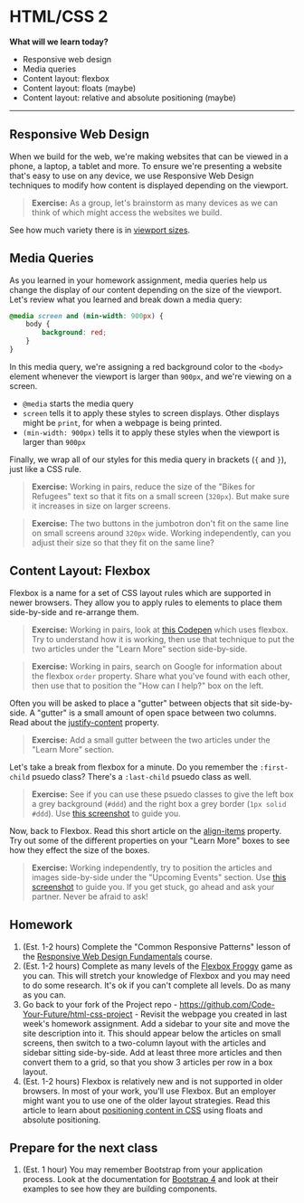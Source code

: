 # HTML/CSS 2
**What will we learn today?**
- Responsive web design
- Media queries
- Content layout: flexbox
- Content layout: floats (maybe)
- Content layout: relative and absolute positioning (maybe)
---

## Responsive Web Design
When we build for the web, we're making websites that can be viewed in a phone, a laptop, a tablet and more. To ensure we're presenting a website that's easy to use on any device, we use Responsive Web Design techniques to modify how content is displayed depending on the viewport.

> **Exercise:** As a group, let's brainstorm as many devices as we can think of which might access the websites we build.

See how much variety there is in [viewport sizes](https://decadecity.net/blog/2014/08/19/a-device-agnostic-approach-to-inlining-css).

## Media Queries
As you learned in your homework assignment, media queries help us change the display of our content depending on the size of the viewport. Let's review what you learned and break down a media query:

```css
@media screen and (min-width: 900px) {
	body {
		background: red;
	}
}
```

In this media query, we're assigning a red background color to the `<body>` element whenever the viewport is larger than `900px`, and we're viewing on a screen.

- `@media` starts the media query
- `screen` tells it to apply these styles to screen displays. Other displays might be `print`, for when a webpage is being printed.
- `(min-width: 900px)` tells it to apply these styles when the viewport is larger than `900px`

Finally, we wrap all of our styles for this media query in brackets (`{` and `}`), just like a CSS rule.

> **Exercise:** Working in pairs, reduce the size of the "Bikes for Refugees" text so that it fits on a small screen (`320px`). But make sure it increases in size on larger screens.

> **Exercise:** The two buttons in the jumbotron don't fit on the same line on small screens around `320px` wide. Working independently, can you adjust their size so that they fit on the same line?

## Content Layout: Flexbox
Flexbox is a name for a set of CSS layout rules which are supported in newer browsers. They allow you to apply rules to elements to place them side-by-side and re-arrange them.

> **Exercise:** Working in pairs, look at [this Codepen](http://codepen.io/natewr/pen/aJPOeR) which uses flexbox. Try to understand how it is working, then use that technique to put the two articles under the "Learn More" section side-by-side.

> **Exercise:** Working in pairs, search on Google for information about the flexbox `order` property. Share what you've found with each other, then use that to position the "How can I help?" box on the left.

Often you will be asked to place a "gutter" between objects that sit side-by-side. A "gutter" is a small amount of open space between two columns. Read about the [justify-content](https://css-tricks.com/almanac/properties/j/justify-content/) property.

> **Exercise:** Add a small gutter between the two articles under the "Learn More" section.

Let's take a break from flexbox for a minute. Do you remember the `:first-child` psuedo class? There's a `:last-child` psuedo class as well.

> **Exercise:** See if you can use these psuedo classes to give the left box a grey background (`#ddd`) and the right box a grey border (`1px solid #ddd`). Use [this screenshot](assets/screenshot-complete.png) to guide you.

Now, back to Flexbox. Read this short article on the [align-items](https://css-tricks.com/almanac/properties/a/align-items/) property. Try out some of the different properties on your "Learn More" boxes to see how they effect the size of the boxes.

> **Exercise:** Working independently, try to position the articles and images side-by-side under the "Upcoming Events" section. Use [this screenshot](assets/screenshot-complete.png) to guide you. If you get stuck, go ahead and ask your partner. Never be afraid to ask!

## Homework
1. (Est. 1-2 hours) Complete the "Common Responsive Patterns" lesson of the [Responsive Web Design Fundamentals](https://www.udacity.com/course/responsive-web-design-fundamentals--ud893) course.
2. (Est. 1-2 hours) Complete as many levels of the [Flexbox Froggy](http://flexboxfroggy.com/) game as you can. This will stretch your knowledge of Flexbox and you may need to do some research. It's ok if you can't complete all levels. Do as many as you can.
2. Go back to your fork of the Project repo - https://github.com/Code-Your-Future/html-css-project - Revisit the webpage you created in last week's homework assignment. Add a sidebar to your site and move the site description into it. This should appear below the articles on small screens, then switch to a two-column layout with the articles and sidebar sitting side-by-side. Add at least three more articles and then convert them to a grid, so that you show 3 articles per row in a box layout.
3. (Est. 1-2 hours) Flexbox is relatively new and is not supported in older browsers. In most of your work, you'll use Flexbox. But an employer might want you to use one of the older layout strategies. Read this article to learn about [positioning content in CSS](http://learn.shayhowe.com/html-css/positioning-content/) using floats and absolute positioning.

## Prepare for the next class
1. (Est. 1 hour) You may remember Bootstrap from your application process. Look at the documentation for [Bootstrap 4](https://v4-alpha.getbootstrap.com/) and look at their examples to see how they are building components.
